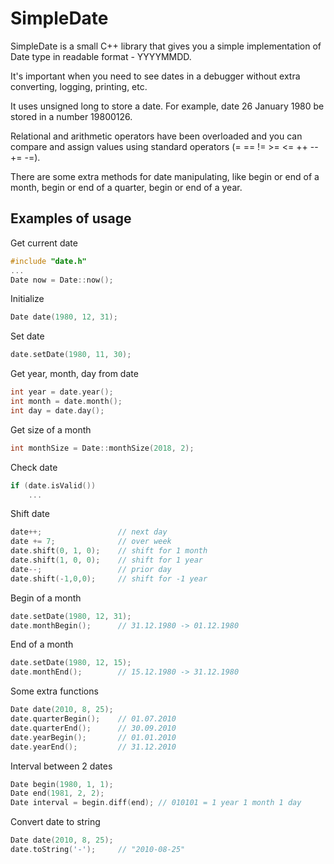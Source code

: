 SimpleDate
==========

SimpleDate is a small C++ library that gives you a simple implementation of Date
type in readable format - YYYYMMDD.

It's important when you need to see dates in a debugger without extra converting, logging,
printing, etc.

It uses unsigned long to store a date. For example, date 26 January 1980 be
stored in a number 19800126.

Relational and arithmetic operators have been overloaded and you can compare and assign values using standard operators (= == != >= <= ++ -- += -=).

There are some extra methods for date manipulating, like begin or end of a month, begin or end of a quarter,  begin or end of a year.

Examples of usage
-----------------

Get current date

```c++
#include "date.h"
...
Date now = Date::now();
```

Initialize

```c++
Date date(1980, 12, 31);
```

Set date

```c++
date.setDate(1980, 11, 30);
```

Get year, month, day from date

```c++
int year = date.year();
int month = date.month();
int day = date.day();
```

Get size of a month

```c++
int monthSize = Date::monthSize(2018, 2);
```

Check date

```c++
if (date.isValid())
    ...
```

Shift date

```c++
date++;                 // next day
date += 7;              // over week
date.shift(0, 1, 0);    // shift for 1 month
date.shift(1, 0, 0);    // shift for 1 year
date--;                 // prior day
date.shift(-1,0,0);     // shift for -1 year
```

Begin of a month

```c++
date.setDate(1980, 12, 31);
date.monthBegin();      // 31.12.1980 -> 01.12.1980
```

End of a month

```c++
date.setDate(1980, 12, 15);
date.monthEnd();        // 15.12.1980 -> 31.12.1980
```

Some extra functions

```c++
Date date(2010, 8, 25);
date.quarterBegin();    // 01.07.2010
date.quarterEnd();      // 30.09.2010
date.yearBegin();       // 01.01.2010
date.yearEnd();         // 31.12.2010
```

Interval between 2 dates

```c++
Date begin(1980, 1, 1);
Date end(1981, 2, 2);
Date interval = begin.diff(end); // 010101 = 1 year 1 month 1 day
```

Convert date to string

```c++
Date date(2010, 8, 25);
date.toString('-');     // "2010-08-25"
```
